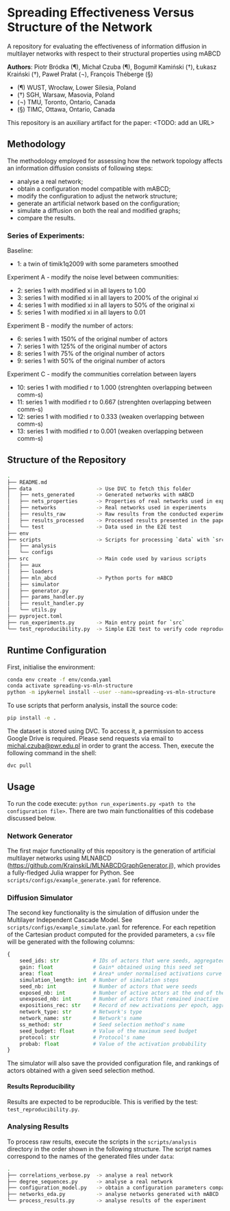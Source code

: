 # Spreading Effectiveness Versus Structure of the Network

A repository for evaluating the effectiveness of information diffusion in multilayer networks with
respect to their structural properties using mABCD

**Authors**: Piotr Bródka (¶), Michał Czuba (¶), Bogumił Kamiński (†), Łukasz Kraiński (†),
  Paweł Prałat (¬), François Théberge (§)

- (¶) WUST, Wrocław, Lower Silesia, Poland
- (†) SGH, Warsaw, Masovia, Poland
- (¬) TMU, Toronto, Ontario, Canada
- (§) TIMC, Ottawa, Ontario, Canada

This repository is an auxiliary artifact for the paper: <TODO: add an URL>

## Methodology

The methodology employed for assessing how the network topology affects an information diffusion
consists of following steps:
- analyse a real network;
- obtain a configuration model compatible with mABCD;
- modify the configuration to adjust the network structure;
- generate an artificial network based on the configuration;
- simulate a diffusion on both the real and modified graphs;
- compare the results.

### Series of Experiments:

Baseline:
- 1: a twin of timik1q2009 with some parameters smoothed

Experiment A - modify the noise level between communities:
- 2: series 1 with modified xi in all layers to 1.00
- 3: series 1 with modified xi in all layers to 200% of the original xi
- 4: series 1 with modified xi in all layers to 50% of the original xi
- 5: series 1 with modified xi in all layers to 0.01

Experiment B - modify the number of actors:
- 6: series 1 with 150% of the original number of actors
- 7: series 1 with 125% of the original number of actors
- 8: series 1 with 75% of the original number of actors
- 9: series 1 with 50% of the original number of actors

Experiment C - modify the communities correlation between layers
- 10: series 1 with modified r to 1.000 (strenghten overlapping between comm-s)
- 11: series 1 with modified r to 0.667 (strenghten overlapping between comm-s)
- 12: series 1 with modified r to 0.333 (weaken overlapping between comm-s)
- 13: series 1 with modified r to 0.001 (weaken overlapping between comm-s)

## Structure of the Repository

```bash
.
├── README.md
├── data                     -> Use DVC to fetch this folder
│   ├── nets_generated       -> Generated networks with mABCD
│   ├── nets_properties      -> Properties of real networks used in experiments
│   ├── networks             -> Real networks used in experiments
│   ├── results_raw          -> Raw results from the conducted experiments
│   ├── results_processed    -> Processed results presented in the paper
│   └── test                 -> Data used in the E2E test
├── env
├── scripts                  -> Scripts for processing `data` with `src`
│   ├── analysis
│   └── configs
├── src                      -> Main code used by various scripts
│   ├── aux
│   ├── loaders
│   ├── mln_abcd             -> Python ports for mABCD
│   ├── simulator
│   ├── generator.py
│   ├── params_handler.py
│   ├── result_handler.py
│   └── utils.py
├── pyproject.toml
├── run_experiments.py       -> Main entry point for `src`
└── test_reproducibility.py  -> Simple E2E test to verify code reproducibility
```

## Runtime Configuration

First, initialise the environment:

```bash
conda env create -f env/conda.yaml
conda activate spreading-vs-mln-structure
python -m ipykernel install --user --name=spreading-vs-mln-structure
```

To use scripts that perform analysis, install the source code:

```bash
pip install -e .
```

The dataset is stored using DVC. To access it, a permission to access Google Drive is required.
Please send requests via email to michal.czuba@pwr.edu.pl in order to grant the access. Then,
execute the following command in the shell:

```bash
dvc pull
```

## Usage

To run the code execute: `python run_experiments.py <path to the configuration file>`. There are two
main functionalities of this codebase discussed below.

### Network Generator

The first major functionality of this repository is the generation of artificial multilayer networks
using MLNABCD (https://github.com/KrainskiL/MLNABCDGraphGenerator.jl), which provides a
fully-fledged Julia wrapper for Python. See `scripts/configs/example_generate.yaml` for reference.

### Diffusion Simulator

The second key functionality is the simulation of diffusion under the Multilayer Independent
Cascade Model. See `scripts/configs/example_simulate.yaml` for reference. For each repetition of
the Cartesian product computed for the provided parameters, a `csv` file will be generated with the
following columns:

```python
{
    seed_ids: str           # IDs of actors that were seeds, aggregated into a string (sep. by ;)
    gain: float             # Gain* obtained using this seed set
    area: float             # Area* under normalised activations curve obtained using this seed set
    simulation_length: int  # Number of simulation steps
    seed_nb: int            # Number of actors that were seeds
    exposed_nb: int         # Number of active actors at the end of the simulation
    unexposed_nb: int       # Number of actors that remained inactive
    expositions_rec: str    # Record of new activations per epoch, aggregated into a string (sep. ;)
    network_type: str       # Network's type
    network_name: str       # Network's name
    ss_method: str          # Seed selection method's name
    seed_budget: float      # Value of the maximum seed budget
    protocol: str           # Protocol's name
    probab: float           # Value of the activation probability
}
```

The simulator will also save the provided configuration file, and rankings of actors obtained with a
given seed selection method.

#### Results Reproducibility

Results are expected to be reproducible. This is verified by the test: `test_reproducibility.py`.

### Analysing Results

To process raw results, execute the scripts in the `scripts/analysis` directory in the order shown
in the following structure. The script names correspond to the names of the generated files
under `data`:

```bash
.
├── correlations_verbose.py  -> analyse a real network
├── degree_sequences.py      -> analyse a real network
├── configuration_model.py   -> obtain a configuration parameters compatible with mABCD
├── networks_eda.py          -> analyse networks generated with mABCD
└── process_results.py       -> analyse results of the experiment
```
